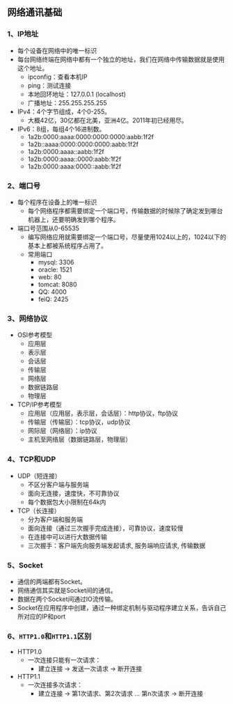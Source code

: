 ## 网络通讯基础 ##

### 1、IP地址

- 每个设备在网络中的唯一标识
- 每台网络终端在网络中都有一个独立的地址，我们在网络中传输数据就是使用这个地址。
	- ipconfig：查看本机IP
	- ping：测试连接
	- 本地回环地址：127.0.0.1 (localhost)
	- 广播地址：255.255.255.255
- IPv4：4个字节组成，4个0-255。
	- 大概42亿，30亿都在北美，亚洲4亿。2011年初已经用尽。
- IPv6：8组，每组4个16进制数。
	- 1a2b:0000:aaaa:0000:0000:0000:aabb:1f2f
	- 1a2b::aaaa:0000:0000:0000:aabb:1f2f
	- 1a2b:0000:aaaa::aabb:1f2f
	- 1a2b:0000:aaaa::0000:aabb:1f2f
	- 1a2b:0000:aaaa:0000::aabb:1f2f

### 2、端口号

- 每个程序在设备上的唯一标识
	- 每个网络程序都需要绑定一个端口号，传输数据的时候除了确定发到哪台机器上，还要明确发到哪个程序。
- 端口号范围从0-65535
	- 编写网络应用就需要绑定一个端口号，尽量使用1024以上的，1024以下的基本上都被系统程序占用了。
	- 常用端口
		- mysql: 3306
		- oracle: 1521
		- web: 80
		- tomcat: 8080
		- QQ: 4000
		- feiQ: 2425

### 3、网络协议

- OSI参考模型
	- 应用层
	- 表示层
	- 会话层
	- 传输层
	- 网络层
	- 数据链路层
	- 物理层
- TCP/IP参考模型
	- 应用层（应用层，表示层，会话层）：http协议，ftp协议
	- 传输层（传输层）：tcp协议，udp协议
	- 网际层（网络层）：ip协议
	- 主机至网络层（数据链路层，物理层）

### 4、TCP和UDP

- UDP（短连接）
	- 不区分客户端与服务端
	- 面向无连接，速度快，不可靠协议
	- 每个数据包大小限制在64k内
- TCP（长连接）
	- 分为客户端和服务端
	- 面向连接（通过三次握手完成连接），可靠协议，速度较慢
	- 在连接中可以进行大数据传输
	- 三次握手：客户端先向服务端发起请求, 服务端响应请求, 传输数据

### 5、Socket

- 通信的两端都有Socket。
- 网络通信其实就是Socket间的通信。
- 数据在两个Socket间通过IO流传输。
- Socket在应用程序中创建，通过一种绑定机制与驱动程序建立关系，告诉自己所对应的IP和port

### 6、`HTTP1.0`和`HTTP1.1`区别

- HTTP1.0
	- 一次连接只能有一次请求：
		- 建立连接 -> 发送一次请求 -> 断开连接
- HTTP1.1
	- 一次连接多次请求：
		- 建立连接  -> 第1次请求、第2次请求 ... 第n次请求 -> 断开连接